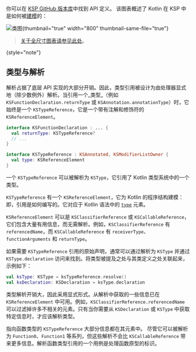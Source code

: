[//]: # (title: KSP 如何为 Kotlin 代码建模)

你可以在 [KSP GitHub 版本库](https://github.com/google/ksp/tree/main/api/src/main/kotlin/com/google/devtools/ksp)中找到 API 定义。
该图表概述了 Kotlin 在 KSP 中是如何被[建模](https://github.com/google/ksp/tree/main/api/src/main/kotlin/com/google/devtools/ksp/symbol/)的：

![类图](ksp-class-diagram.svg){thumbnail="true" width="800" thumbnail-same-file="true"}

> [关于全尺寸图表请参见此处](https://kotlinlang.org/docs/images/ksp-class-diagram.svg)。
>
{style="note"}

## 类型与解析

解析占据了底层 API 实现的大部分开销。因此，类型引用被设计为由处理器显式地（除少数例外）解析。当引用一个_类型_（例如 `KSFunctionDeclaration.returnType` 或 `KSAnnotation.annotationType`）时，它始终是一个 `KSTypeReference`，它是一个带有注解和修饰符的 `KSReferenceElement`。

```kotlin
interface KSFunctionDeclaration : ... {
  val returnType: KSTypeReference?
  // ...
}

interface KSTypeReference : KSAnnotated, KSModifierListOwner {
  val type: KSReferenceElement
}
```

一个 `KSTypeReference` 可以被解析为 `KSType`，它引用了 Kotlin 类型系统中的一个类型。

`KSTypeReference` 有一个 `KSReferenceElement`，它为 Kotlin 的程序结构建模：即，引用是如何编写的。它对应于 Kotlin 语法中的 [`type`](https://kotlinlang.org/docs/reference/grammar.html#type) 元素。

`KSReferenceElement` 可以是 `KSClassifierReference` 或 `KSCallableReference`，它们包含大量有用信息，而无需解析。例如，`KSClassifierReference` 有 `referencedName`，而 `KSCallableReference` 有 `receiverType`、`functionArguments` 和 `returnType`。

如果需要 `KSTypeReference` 引用的原始声明，通常可以通过解析为 `KSType` 并通过 `KSType.declaration` 访问来找到。将类型被提及之处与其类定义之处关联起来，示例如下：

```kotlin
val ksType: KSType = ksTypeReference.resolve()
val ksDeclaration: KSDeclaration = ksType.declaration
```

类型解析开销大，因此采用显式形式。从解析中获取的一些信息已在 `KSReferenceElement` 中可用。例如，`KSClassifierReference.referencedName` 可以过滤掉许多不相关的元素。只有当你需要从 `KSDeclaration` 或 `KSType` 中获取特定信息时，才应该解析类型。

指向函数类型的 `KSTypeReference` 大部分信息都在其元素中。
尽管它可以被解析为 `Function0`、`Function1` 等系列，但这些解析不会比 `KSCallableReference` 带来更多信息。解析函数类型引用的一个用例是处理函数原型的标识。
